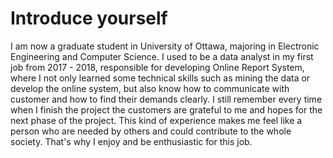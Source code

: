 # Introduce yourself

I am now a graduate student in University of Ottawa, majoring in Electronic Engineering and Computer Science. I used to be a data analyst in my first job from 2017 - 2018, responsible for developing Online Report System, where I not only learned some technical skills such as mining the data or develop the online system, but also know how to communicate with customer and how to find their demands clearly. I still remember every time when I finish the project the customers are grateful to me and hopes for the next phase of the project. This kind of experience makes me feel like a person who are needed by others and could contribute to the whole society. That's why I enjoy and be enthusiastic for this job.